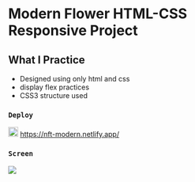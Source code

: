 # Modern Flower HTML-CSS Responsive Project

## What I Practice

 - Designed using only html and css
 - display flex  practices
 - CSS3 structure used
 
### `Deploy` 

<img src="https://www.svgrepo.com/show/376339/netlify.svg" ald="Cloud Image" widt='20' height='20' />  https://nft-modern.netlify.app/

 
### `Screen`  </br>

![](screen.gif)  
